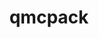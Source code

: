 ---
title: "qmcpack"
layout: cache
category: package
meta: {"versions": ["3.10.0"], "compilers": ["gcc@9.3.0"]}
spec_files: 
 - spec-0.json
spec_names:
 - 'qmcpack@3.10.0%gcc@9.3.0~afqmc~complex~cuda~da~gui~ipo~mixed+mpi+phdf5~ppconvert+soa+timers build_type=Release cuda_arch=none arch=linux-ubuntu20.04-x86_64 ^boost@1.74.0%gcc@9.3.0+atomic+chrono~clanglibcpp~container~context~coroutine+date_time~debug+exception~fiber+filesystem+graph~icu+iostreams+locale+log+math+mpi+multithreaded~numpy~pic+program_options~python+random+regex+serialization+shared+signals~singlethreaded+system~taggedlayout+test+thread+timer~versionedlayout+wave cxxstd=98 visibility=hidden arch=linux-ubuntu20.04-x86_64 ^bzip2@1.0.8%gcc@9.3.0+shared arch=linux-ubuntu20.04-x86_64 ^expat@2.2.10%gcc@9.3.0+libbsd arch=linux-ubuntu20.04-x86_64 ^fftw@3.3.9%gcc@9.3.0+mpi~openmp~pfft_patches precision=double,float arch=linux-ubuntu20.04-x86_64 ^gdbm@1.18.1%gcc@9.3.0 arch=linux-ubuntu20.04-x86_64 ^gettext@0.21%gcc@9.3.0+bzip2+curses+git~libunistring+libxml2+tar+xz arch=linux-ubuntu20.04-x86_64 ^hdf5@1.10.7%gcc@9.3.0~cxx~debug+fortran~hl~java+mpi+pic+shared~szip~threadsafe api=none arch=linux-ubuntu20.04-x86_64 ^hwloc@2.4.0%gcc@9.3.0~cairo~cuda~gl~libudev+libxml2~netloc~nvml+pci+shared arch=linux-ubuntu20.04-x86_64 ^libbsd@0.10.0%gcc@9.3.0 arch=linux-ubuntu20.04-x86_64 ^libfabric@1.11.2%gcc@9.3.0~kdreg fabrics=sockets,tcp,udp arch=linux-ubuntu20.04-x86_64 ^libffi@3.3%gcc@9.3.0 patches=26f26c6 arch=linux-ubuntu20.04-x86_64 ^libiconv@1.16%gcc@9.3.0 arch=linux-ubuntu20.04-x86_64 ^libpciaccess@0.16%gcc@9.3.0 arch=linux-ubuntu20.04-x86_64 ^libxml2@2.9.10%gcc@9.3.0~python arch=linux-ubuntu20.04-x86_64 ^mpich@3.3.2%gcc@9.3.0~argobots+fortran+hwloc+hydra+libxml2+pci+romio~slurm~verbs~wrapperrpath device=ch4 netmod=ofi patches=eb982de pmi=pmi arch=linux-ubuntu20.04-x86_64 ^ncurses@6.2%gcc@9.3.0~symlinks+termlib arch=linux-ubuntu20.04-x86_64 ^numactl@2.0.14%gcc@9.3.0 patches=4e1d78c arch=linux-ubuntu20.04-x86_64 ^openblas@0.3.10%gcc@9.3.0~consistent_fpcsr~ilp64+pic+shared threads=none arch=linux-ubuntu20.04-x86_64 ^openssl@1.1.1i%gcc@9.3.0+systemcerts arch=linux-ubuntu20.04-x86_64 ^python@3.8.6%gcc@9.3.0+bz2+ctypes+dbm~debug+libxml2+lzma~nis~optimizations+pic+pyexpat+pythoncmd+readline+shared+sqlite3+ssl~tix~tkinter~ucs4+uuid+zlib patches=0d98e93 arch=linux-ubuntu20.04-x86_64 ^readline@8.0%gcc@9.3.0 arch=linux-ubuntu20.04-x86_64 ^sqlite@3.33.0%gcc@9.3.0+column_metadata+fts~functions~rtree arch=linux-ubuntu20.04-x86_64 ^tar@1.32%gcc@9.3.0 arch=linux-ubuntu20.04-x86_64 ^util-linux-uuid@2.36%gcc@9.3.0 arch=linux-ubuntu20.04-x86_64 ^xz@5.2.5%gcc@9.3.0~pic arch=linux-ubuntu20.04-x86_64 ^zlib@1.2.11%gcc@9.3.0+optimize+pic+shared arch=linux-ubuntu20.04-x86_64'
---